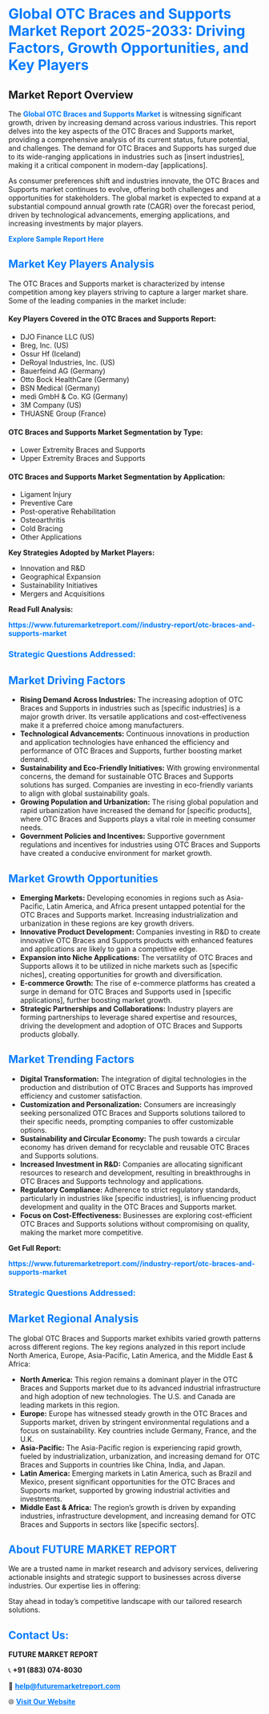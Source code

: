 <h1 style="color: #007BFF;">Global OTC Braces and Supports Market Report 2025-2033: Driving Factors, Growth Opportunities, and Key Players</h1>

<section id="overview">
<h2>Market Report Overview</h2>
<p>The <a href="https://www.futuremarketreport.com//industry-report/otc-braces-and-supports-market" style="color: #007BFF; text-decoration: none;"><strong>Global OTC Braces and Supports Market</strong></a> is witnessing significant growth, driven by increasing demand across various industries. This report delves into the key aspects of the OTC Braces and Supports market, providing a comprehensive analysis of its current status, future potential, and challenges. The demand for OTC Braces and Supports has surged due to its wide-ranging applications in industries such as [insert industries], making it a critical component in modern-day [applications].</p>
<p>As consumer preferences shift and industries innovate, the OTC Braces and Supports market continues to evolve, offering both challenges and opportunities for stakeholders. The global market is expected to expand at a substantial compound annual growth rate (CAGR) over the forecast period, driven by technological advancements, emerging applications, and increasing investments by major players.</p>
</section>

<section id="overview">
<p><a href="https://www.futuremarketreport.com//request-sample/reportId=53562" style="color: #007BFF; text-decoration: none;"><strong>Explore Sample Report Here</strong></a></p>
</section>

<section id="key-players">
<h2 style="color: #007BFF;">Market Key Players Analysis</h2>
<p>The OTC Braces and Supports market is characterized by intense competition among key players striving to capture a larger market share. Some of the leading companies in the market include:</p>
<h4>Key Players Covered in the OTC Braces and Supports Report:</h4>
<ul><li>DJO Finance LLC (US)</li><li>Breg, Inc. (US)</li><li>Ossur Hf (Iceland)</li><li>DeRoyal Industries, Inc. (US)</li><li>Bauerfeind AG (Germany)</li><li>Otto Bock HealthCare (Germany)</li><li>BSN Medical (Germany)</li><li>medi GmbH &amp; Co. KG (Germany)</li><li>3M Company (US)</li><li>THUASNE Group (France)</li></ul>
<h4>OTC Braces and Supports Market Segmentation by Type:</h4>
<ul><li>Lower Extremity Braces and Supports</li><li>Upper Extremity Braces and Supports</li></ul>

<h4>OTC Braces and Supports Market Segmentation by Application:</h4>
<ul><li>Ligament Injury</li><li>Preventive Care</li><li>Post-operative Rehabilitation</li><li>Osteoarthritis</li><li>Cold Bracing</li><li>Other Applications</li></ul>
<p><strong>Key Strategies Adopted by Market Players:</strong></p>
<ul>
<li>Innovation and R&D</li>
<li>Geographical Expansion</li>
<li>Sustainability Initiatives</li>
<li>Mergers and Acquisitions</li>
</ul>
</section>

<section>
<p><strong>Read Full Analysis: </strong></p><a href="https://www.futuremarketreport.com//industry-report/otc-braces-and-supports-market" style="color: #007BFF; text-decoration: none;"><strong>https://www.futuremarketreport.com//industry-report/otc-braces-and-supports-market</strong></a>
<h3 style="color: #007BFF;">Strategic Questions Addressed:</h3>
</section>

<section id="driving-factors">
<h2 style="color: #007BFF;">Market Driving Factors</h2>
<ul>
<li><strong>Rising Demand Across Industries:</strong> The increasing adoption of OTC Braces and Supports in industries such as [specific industries] is a major growth driver. Its versatile applications and cost-effectiveness make it a preferred choice among manufacturers.</li>
<li><strong>Technological Advancements:</strong> Continuous innovations in production and application technologies have enhanced the efficiency and performance of OTC Braces and Supports, further boosting market demand.</li>
<li><strong>Sustainability and Eco-Friendly Initiatives:</strong> With growing environmental concerns, the demand for sustainable OTC Braces and Supports solutions has surged. Companies are investing in eco-friendly variants to align with global sustainability goals.</li>
<li><strong>Growing Population and Urbanization:</strong> The rising global population and rapid urbanization have increased the demand for [specific products], where OTC Braces and Supports plays a vital role in meeting consumer needs.</li>
<li><strong>Government Policies and Incentives:</strong> Supportive government regulations and incentives for industries using OTC Braces and Supports have created a conducive environment for market growth.</li>
</ul>
</section>

<section id="growth-opportunities">
<h2 style="color: #007BFF;">Market Growth Opportunities</h2>
<ul>
<li><strong>Emerging Markets:</strong> Developing economies in regions such as Asia-Pacific, Latin America, and Africa present untapped potential for the OTC Braces and Supports market. Increasing industrialization and urbanization in these regions are key growth drivers.</li>
<li><strong>Innovative Product Development:</strong> Companies investing in R&D to create innovative OTC Braces and Supports products with enhanced features and applications are likely to gain a competitive edge.</li>
<li><strong>Expansion into Niche Applications:</strong> The versatility of OTC Braces and Supports allows it to be utilized in niche markets such as [specific niches], creating opportunities for growth and diversification.</li>
<li><strong>E-commerce Growth:</strong> The rise of e-commerce platforms has created a surge in demand for OTC Braces and Supports used in [specific applications], further boosting market growth.</li>
<li><strong>Strategic Partnerships and Collaborations:</strong> Industry players are forming partnerships to leverage shared expertise and resources, driving the development and adoption of OTC Braces and Supports products globally.</li>
</ul>
</section>

<section id="trending-factors">
<h2 style="color: #007BFF;">Market Trending Factors</h2>
<ul>
<li><strong>Digital Transformation:</strong> The integration of digital technologies in the production and distribution of OTC Braces and Supports has improved efficiency and customer satisfaction.</li>
<li><strong>Customization and Personalization:</strong> Consumers are increasingly seeking personalized OTC Braces and Supports solutions tailored to their specific needs, prompting companies to offer customizable options.</li>
<li><strong>Sustainability and Circular Economy:</strong> The push towards a circular economy has driven demand for recyclable and reusable OTC Braces and Supports solutions.</li>
<li><strong>Increased Investment in R&D:</strong> Companies are allocating significant resources to research and development, resulting in breakthroughs in OTC Braces and Supports technology and applications.</li>
<li><strong>Regulatory Compliance:</strong> Adherence to strict regulatory standards, particularly in industries like [specific industries], is influencing product development and quality in the OTC Braces and Supports market.</li>
<li><strong>Focus on Cost-Effectiveness:</strong> Businesses are exploring cost-efficient OTC Braces and Supports solutions without compromising on quality, making the market more competitive.</li>
</ul>
</section>

<section>
<p><strong>Get Full Report: </strong></p><a href="https://www.futuremarketreport.com//industry-report/otc-braces-and-supports-market" style="color: #007BFF; text-decoration: none;"><strong>https://www.futuremarketreport.com//industry-report/otc-braces-and-supports-market</strong></a>
<h3 style="color: #007BFF;">Strategic Questions Addressed:</h3>
</section>


<section id="regional-analysis">
<h2 style="color: #007BFF;">Market Regional Analysis</h2>
<p>The global OTC Braces and Supports market exhibits varied growth patterns across different regions. The key regions analyzed in this report include North America, Europe, Asia-Pacific, Latin America, and the Middle East & Africa:</p>
<ul>
<li><strong>North America:</strong> This region remains a dominant player in the OTC Braces and Supports market due to its advanced industrial infrastructure and high adoption of new technologies. The U.S. and Canada are leading markets in this region.</li>
<li><strong>Europe:</strong> Europe has witnessed steady growth in the OTC Braces and Supports market, driven by stringent environmental regulations and a focus on sustainability. Key countries include Germany, France, and the U.K.</li>
<li><strong>Asia-Pacific:</strong> The Asia-Pacific region is experiencing rapid growth, fueled by industrialization, urbanization, and increasing demand for OTC Braces and Supports in countries like China, India, and Japan.</li>
<li><strong>Latin America:</strong> Emerging markets in Latin America, such as Brazil and Mexico, present significant opportunities for the OTC Braces and Supports market, supported by growing industrial activities and investments.</li>
<li><strong>Middle East & Africa:</strong> The region’s growth is driven by expanding industries, infrastructure development, and increasing demand for OTC Braces and Supports in sectors like [specific sectors].</li>
</ul>
</section>

<footer>
<h2 style="color: #007BFF;">About FUTURE MARKET REPORT</h2>
<p>We are a trusted name in market research and advisory services, delivering actionable insights and strategic support to businesses across diverse industries. Our expertise lies in offering:</p>

<p>Stay ahead in today’s competitive landscape with our tailored research solutions.</p>

<h2 style="color: #007BFF;">Contact Us:</h2>
<p><strong>FUTURE MARKET REPORT</strong></p>
<p>📞 <strong>+91 (883) 074-8030</strong></p>
<p>📧 <strong><a href="mailto:help@futuremarketreport.com" style="color: #007BFF;">help@futuremarketreport.com</a></strong></p>
<p>🌐 <strong><a href="https://www.futuremarketreport.com/" style="color: #007BFF;">Visit Our Website</a></strong></p>
</footer>